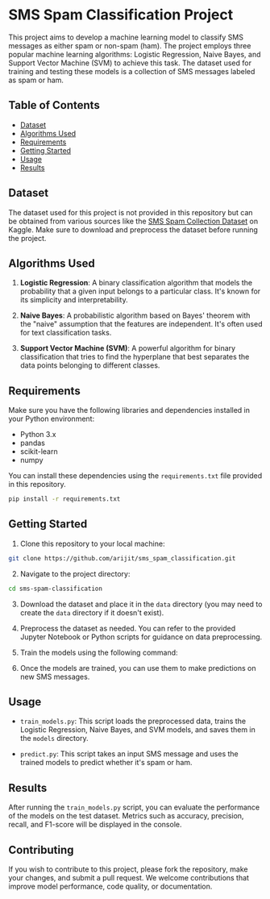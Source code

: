 # SMS Spam Classification Project

This project aims to develop a machine learning model to classify SMS messages as either spam or non-spam (ham). The project employs three popular machine learning algorithms: Logistic Regression, Naive Bayes, and Support Vector Machine (SVM) to achieve this task. The dataset used for training and testing these models is a collection of SMS messages labeled as spam or ham.

## Table of Contents

- [Dataset](#dataset)
- [Algorithms Used](#algorithms-used)
- [Requirements](#requirements)
- [Getting Started](#getting-started)
- [Usage](#usage)
- [Results](#results)

## Dataset

The dataset used for this project is not provided in this repository but can be obtained from various sources like the [SMS Spam Collection Dataset](https://www.kaggle.com/datasets/uciml/sms-spam-collection-dataset) on Kaggle. Make sure to download and preprocess the dataset before running the project.


## Algorithms Used

1. **Logistic Regression**: A binary classification algorithm that models the probability that a given input belongs to a particular class. It's known for its simplicity and interpretability.

2. **Naive Bayes**: A probabilistic algorithm based on Bayes' theorem with the "naive" assumption that the features are independent. It's often used for text classification tasks.

3. **Support Vector Machine (SVM)**: A powerful algorithm for binary classification that tries to find the hyperplane that best separates the data points belonging to different classes.

## Requirements

Make sure you have the following libraries and dependencies installed in your Python environment:

- Python 3.x
- pandas
- scikit-learn
- numpy

You can install these dependencies using the `requirements.txt` file provided in this repository.

```bash
pip install -r requirements.txt
```

## Getting Started

1. Clone this repository to your local machine:

```bash
git clone https://github.com/arijit/sms_spam_classification.git
```

2. Navigate to the project directory:

```bash
cd sms-spam-classification
```

3. Download the dataset and place it in the `data` directory (you may need to create the `data` directory if it doesn't exist).

4. Preprocess the dataset as needed. You can refer to the provided Jupyter Notebook or Python scripts for guidance on data preprocessing.

5. Train the models using the following command:


6. Once the models are trained, you can use them to make predictions on new SMS messages.


## Usage

- `train_models.py`: This script loads the preprocessed data, trains the Logistic Regression, Naive Bayes, and SVM models, and saves them in the `models` directory.

- `predict.py`: This script takes an input SMS message and uses the trained models to predict whether it's spam or ham.

## Results

After running the `train_models.py` script, you can evaluate the performance of the models on the test dataset. Metrics such as accuracy, precision, recall, and F1-score will be displayed in the console.

## Contributing

If you wish to contribute to this project, please fork the repository, make your changes, and submit a pull request. We welcome contributions that improve model performance, code quality, or documentation.

